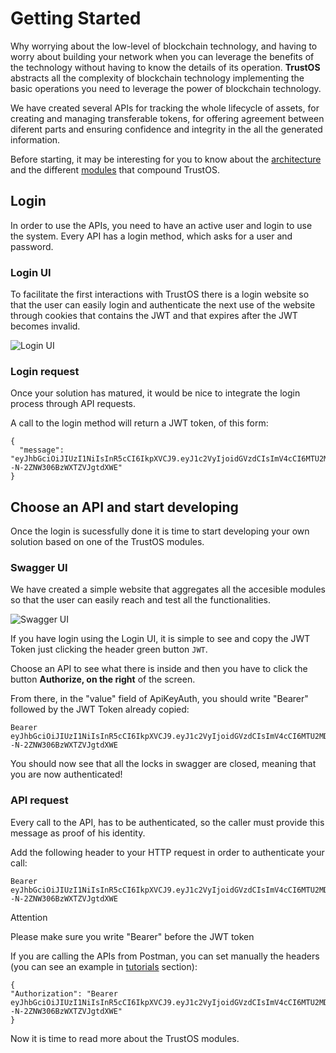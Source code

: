 # Getting Started

Why worrying about the low-level of blockchain technology,
and having to worry about building your network when you can leverage
the benefits of the technology without having to know the details of
its operation. **TrustOS** abstracts all the complexity of blockchain
technology implementing the basic operations you need to leverage
the power of blockchain technology. 

We have created several APIs for tracking the whole lifecycle of assets, for creating and managing transferable tokens, for offering agreement between diferent parts and ensuring confidence and integrity in the all the generated information.

Before starting, it may be interesting for you to know about the [architecture](architecture.html) and the different [modules](modules.html) that compound TrustOS.

## Login

In order to use the APIs, you need to have an active user and login to use the system. Every API has a login method, which asks for a user and password.

### Login UI

To facilitate the first interactions with TrustOS there is a login website so that the user can easily login and authenticate the next use of the website through cookies that contains the JWT and that expires after the JWT becomes invalid. 

![Login UI](./images/login_ui.png)

### Login request

Once your solution has matured, it would be nice to integrate the login process through API requests.

A call to the login method will return a JWT token, of this form:

```
{
  "message": "eyJhbGciOiJIUzI1NiIsInR5cCI6IkpXVCJ9.eyJ1c2VyIjoidGVzdCIsImV4cCI6MTU2MDAwMDE5MH0.M4PBSslERUImcOpWgg--N-2ZNW306BzWXTZVJgtdXWE"
}

```

## Choose an API and start developing

Once the login is sucessfully done it is time to start developing your own solution based on one of the TrustOS modules.

### Swagger UI

We have created a simple website that aggregates all the accesible modules so that the user can easily reach and test all the functionalities.

![Swagger UI](./images/trustos_swagger.png)
<!-- ![Swagger UI](./images/trustos_swagger.gif) -->


If you have login using the Login UI, it is simple to see and copy the JWT Token just clicking the header green button `JWT`.

Choose an API to see what there is inside and then you have to click the button **Authorize, on the right** of the screen.

From there, in the "value" field of ApiKeyAuth, you should write "Bearer" followed by the JWT Token already copied:
```
Bearer eyJhbGciOiJIUzI1NiIsInR5cCI6IkpXVCJ9.eyJ1c2VyIjoidGVzdCIsImV4cCI6MTU2MDAwMDE5MH0.M4PBSslERUImcOpWgg--N-2ZNW306BzWXTZVJgtdXWE
```

You should now see that all the locks in swagger are closed, meaning that you are now authenticated! 


### API request

Every call to the API, has to be authenticated, so the caller must provide this message as proof of his identity.

Add the following header to your HTTP request in order to authenticate your call: 

```
Bearer eyJhbGciOiJIUzI1NiIsInR5cCI6IkpXVCJ9.eyJ1c2VyIjoidGVzdCIsImV4cCI6MTU2MDAwMDE5MH0.M4PBSslERUImcOpWgg--N-2ZNW306BzWXTZVJgtdXWE
```

<div class="admonition note">
  <p class="admonition-title">Attention</p>
  <p>Please make sure you write "Bearer" before the JWT token</p>
</div>


If you are calling the APIs from Postman, you can set manually the headers (you can see an example in [tutorials](./tutorials.md) section):

```
{
"Authorization": "Bearer eyJhbGciOiJIUzI1NiIsInR5cCI6IkpXVCJ9.eyJ1c2VyIjoidGVzdCIsImV4cCI6MTU2MDAwMDE5MH0.M4PBSslERUImcOpWgg--N-2ZNW306BzWXTZVJgtdXWE"
}
```


Now it is time to read more about the TrustOS modules.
